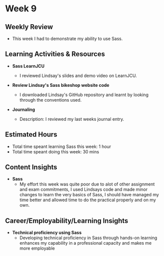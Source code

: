 # Week 9

## Weekly Review
- This week I had to demonstrate my ability to use Sass.

## Learning Activities & Resources

- **Sass LearnJCU**
  - I reviewed Lindsay's slides and demo video on LearnJCU.
   
- **Review Lindsay's Sass bikeshop website code**
  - I downloaded Lindsay's GitHub repository and learnt by looking through the conventions used.
 
- **Journaling**
  - Description: I reviewed my last weeks journal entry.

## Estimated Hours

- Total time speant learning Sass this week: 1 hour
- Total time speant doing this week: 30 mins

## Content Insights

- **Sass**
  - My effort this week was quite poor due to alot of other assignment and exam commitments, I used Lindsays code and made minor changes to learn the very basics of Sass, I should have managed my time better and allowed time to do the practical properly and on my own.

## Career/Employability/Learning Insights

- **Technical proficiency using Sass**
  - Developing technical proficiency in Sass through hands-on learning enhances my capability in a professional capacity and makes me more employable
